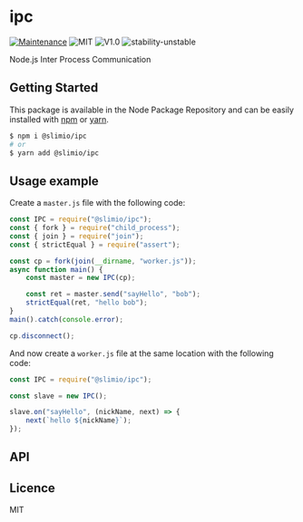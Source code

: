 # ipc
[![Maintenance](https://img.shields.io/badge/Maintained%3F-yes-green.svg)](https://github.com/SlimIO/is/commit-activity)
![MIT](https://img.shields.io/github/license/mashape/apistatus.svg)
![V1.0](https://img.shields.io/badge/version-0.1.0-blue.svg)
![stability-unstable](https://img.shields.io/badge/stability-unstable-yellow.svg)

Node.js Inter Process Communication

## Getting Started

This package is available in the Node Package Repository and can be easily installed with [npm](https://docs.npmjs.com/getting-started/what-is-npm) or [yarn](https://yarnpkg.com).

```bash
$ npm i @slimio/ipc
# or
$ yarn add @slimio/ipc
```

## Usage example

Create a `master.js` file with the following code:
```js
const IPC = require("@slimio/ipc");
const { fork } = require("child_process");
const { join } = require("join");
const { strictEqual } = require("assert");

const cp = fork(join(__dirname, "worker.js"));
async function main() {
    const master = new IPC(cp);

    const ret = master.send("sayHello", "bob");
    strictEqual(ret, "hello bob");
}
main().catch(console.error);

cp.disconnect();
```

And now create a `worker.js` file at the same location with the following code:
```js
const IPC = require("@slimio/ipc");

const slave = new IPC();

slave.on("sayHello", (nickName, next) => {
    next(`hello ${nickName}`);
});
```

## API

## Licence
MIT

